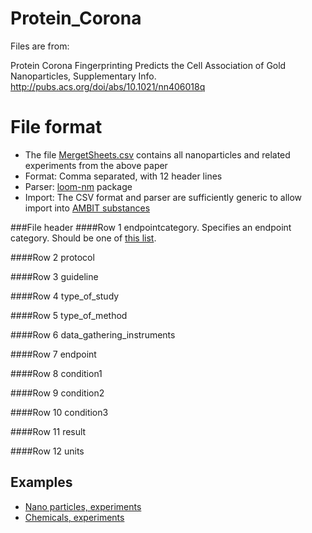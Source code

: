 Protein_Corona
==============
Files are from:

Protein Corona Fingerprinting Predicts the Cell Association of Gold Nanoparticles, Supplementary Info. 
http://pubs.acs.org/doi/abs/10.1021/nn406018q


File format 
==============

* The file [MergetSheets.csv](https://github.com/ideaconsult/Protein_Corona/blob/master/MergedSheets.csv) contains all nanoparticles and related experiments from the above paper
* Format: Comma separated, with 12 header lines
* Parser: [loom-nm](https://github.com/vedina/loom/tree/master/loom-nm) package
* Import: The CSV format and parser are sufficiently generic to allow import into [AMBIT substances](http://apps.ideaconsult.net:8080/enanomapper/ui/uploadsubstance)

###File header
####Row	1 
endpointcategory. Specifies an endpoint category. Should be one of [this list](endpointcategory.md).

####Row	2 
protocol

####Row	3 
guideline

####Row	4 
type_of_study

####Row	5 
type_of_method

####Row	6 
data_gathering_instruments

####Row	7 
endpoint

####Row	8 
condition1

####Row	9 
condition2

####Row	10 
condition3

####Row	11 
result

####Row	12 
units


Examples
-----

* [Nano particles, experiments](example1.md)
* [Chemicals, experiments](example2.md)



